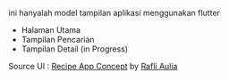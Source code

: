 ini hanyalah model tampilan aplikasi menggunakan flutter

- Halaman Utama
- Tampilan Pencarian
- Tampilan Detail (in Progress)

Source UI :
[Recipe App Concept](https://www.uplabs.com/posts/recipe-app-concept-135b47e3-e600-4430-bf8e-1ce41d7cbab6) by [Rafli Aulia](https://www.uplabs.com/rafliauliaid)
